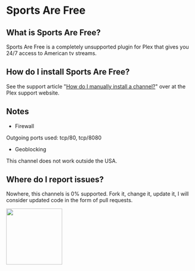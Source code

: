 Sports Are Free
===============

What is Sports Are Free?
------------------------
Sports Are Free is a completely unsupported plugin for Plex that gives you 24/7 access to American tv streams.

How do I install Sports Are Free?
---------------------------------
See the support article "[How do I manually install a channel?](https://support.plex.tv/hc/en-us/articles/201187656-How-do-I-manually-install-a-channel-)" over at the Plex support website.

Notes
-----
- Firewall

Outgoing ports used: tcp/80, tcp/8080

- Geoblocking

This channel does not work outside the USA.

Where do I report issues?
-------------------------
Nowhere, this channels is 0% supported. Fork it, change it, update it, I will consider updated code in the form of pull requests.

<img src="https://raw.githubusercontent.com/piplongrun/sportsarefree.bundle/master/Contents/Resources/icon-default.png" width="150">
